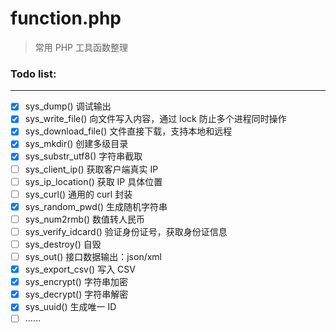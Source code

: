 # function.php

> 常用 PHP 工具函数整理
 
### Todo list:
***
- [x] sys_dump() 调试输出
- [x] sys_write_file() 向文件写入内容，通过 lock 防止多个进程同时操作
- [x] sys_download_file() 文件直接下载，支持本地和远程
- [x] sys_mkdir() 创建多级目录
- [x] sys_substr_utf8() 字符串截取
- [ ] sys_client_ip() 获取客户端真实 IP
- [ ] sys_ip_location() 获取 IP 具体位置
- [ ] sys_curl() 通用的 curl 封装
- [x] sys_random_pwd() 生成随机字符串
- [ ] sys_num2rmb() 数值转人民币
- [ ] sys_verify_idcard() 验证身份证号，获取身份证信息
- [ ] sys_destroy() 自毁
- [ ] sys_out() 接口数据输出：json/xml
- [x] sys_export_csv() 写入 CSV
- [x] sys_encrypt() 字符串加密
- [x] sys_decrypt() 字符串解密
- [x] sys_uuid() 生成唯一 ID
- [ ] ……
